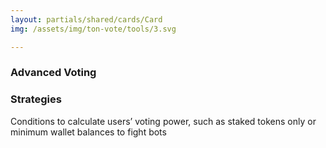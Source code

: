```yaml
---
layout: partials/shared/cards/Card
img: /assets/img/ton-vote/tools/3.svg

---
```



### Advanced Voting 
### Strategies


Conditions to calculate users’ voting power, such as staked tokens only or minimum wallet balances to fight bots
